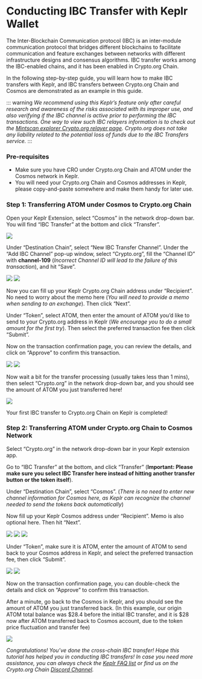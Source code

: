 # Conducting IBC Transfer with Keplr Wallet

The Inter-Blockchain Communication protocol (IBC) is an inter-module communication protocol that bridges different blockchains to facilitate communication and feature exchanges between networks with different infrastructure designs and consensus algorithms. IBC transfer works among the IBC-enabled chains, and it has been enabled in Crypto.org Chain.

In the following step-by-step guide, you will learn how to make IBC transfers with Keplr, and IBC transfers between Crypto.org Chain and Cosmos are demonstrated as an example in this guide.

::: warning _We recommend using this Keplr’s feature only after careful research and awareness of the risks associated with its improper use, and also verifying if the IBC channel is active prior to performing the IBC transactions. One way to view such IBC relayers information is to check out the_ [_Mintscan explorer Crypto.org relayer page_](https://www.mintscan.io/crypto-org/relayers)_. Crypto.org does not take any liability related to the potential loss of funds due to the IBC Transfers service._ :::

### Pre-requisites

* Make sure you have CRO under Crypto.org Chain and ATOM under the Cosmos network in Keplr.
* You will need your Crypto.org Chain and Cosmos addresses in Keplr, please copy-and-paste somewhere and make them handy for later use.

### Step 1: Transferring ATOM under Cosmos to Crypto.org Chain

Open your Keplr Extension, select “Cosmos” in the network drop-down bar. You will find “IBC Transfer” at the bottom and click “Transfer”.

![](assets/keplr\_wallet/IBC-s1-1.png)

Under “Destination Chain”, select “New IBC Transfer Channel”. Under the “Add IBC Channel” pop-up window, select “Crypto.org”, fill the “Channel ID” with **channel-109** (_Incorrect Channel ID will lead to the failure of this transaction_), and hit “Save”.

![](assets/keplr\_wallet/IBC-s1-2.png) ![](assets/keplr\_wallet/IBC-s1-3.png)

Now you can fill up your Keplr Crypto.org Chain address under “Recipient”. No need to worry about the memo here (_You will need to provide a memo when sending to an exchange_). Then click “Next”.

Under “Token”, select ATOM, then enter the amount of ATOM you’d like to send to your Crypto.org address in Keplr (_We encourage you to do a small amount for the first try_). Then select the preferred transaction fee then click “Submit”.

Now on the transaction confirmation page, you can review the details, and click on “Approve” to confirm this transaction.

![](assets/keplr\_wallet/IBC-s1-4.png) ![](assets/keplr\_wallet/IBC-s1-5.png)

Now wait a bit for the transfer processing (usually takes less than 1 mins), then select “Crypto.org” in the network drop-down bar, and you should see the amount of ATOM you just transferred here!

![](assets/keplr\_wallet/IBC-s1-6.png)

Your first IBC transfer to Crypto.org Chain on Keplr is completed!

### Step 2: Transferring ATOM under Crypto.org Chain to Cosmos Network

Select “Crypto.org” in the network drop-down bar in your Keplr extension app.

Go to “IBC Transfer” at the bottom, and click “Transfer” (**Important: Please make sure you select IBC Transfer here instead of hitting another transfer button or the token itself**).

Under “Destination Chain”, select “Cosmos”. (_There is no need to enter new channel information for Cosmos here, as Keplr can recognize the channel needed to send the tokens back automatically_)

Now fill up your Keplr Cosmos address under “Recipient”. Memo is also optional here. Then hit “Next”.

![](assets/keplr\_wallet/IBC-s2-1.png) ![](assets/keplr\_wallet/IBC-s2-2.png) ![](assets/keplr\_wallet/IBC-s2-3.png)

Under “Token”, make sure it is ATOM, enter the amount of ATOM to send back to your Cosmos address in Keplr, and select the preferred transaction fee, then click “Submit”.

![](assets/keplr\_wallet/IBC-s2-4.png) ![](assets/keplr\_wallet/IBC-s2-5.png)

Now on the transaction confirmation page, you can double-check the details and click on “Approve” to confirm this transaction.

After a minute, go back to the Cosmos in Keplr, and you should see the amount of ATOM you just transferred back. (In this example, our origin ATOM total balance was $28.4 before the initial IBC transfer, and it is $28 now after ATOM transferred back to Cosmos account, due to the token price fluctuation and transfer fee)

![](assets/keplr\_wallet/IBC-s2-6.png)

_Congratulations! You’ve done the cross-chain IBC transfer! Hope this tutorial has helped you in conducting IBC transfers! In case you need more assistance, you can always check the_ [_Keplr FAQ list_](https://faq.keplr.app/) _or find us on the Crypto.org Chain_ [_Discord Channel_](https://discord.com/invite/pahqHz26q4)_._
